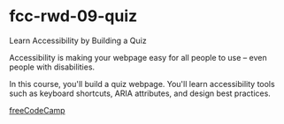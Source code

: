 # fcc-rwd-09-quiz

Learn Accessibility by Building a Quiz

Accessibility is making your webpage easy for all people to use – even people with disabilities.

In this course, you'll build a quiz webpage. You'll learn accessibility tools such as keyboard shortcuts, ARIA attributes, and design best practices.

[freeCodeCamp](https://www.freecodecamp.org/learn/2022/responsive-web-design/learn-accessibility-by-building-a-quiz/step-1)
